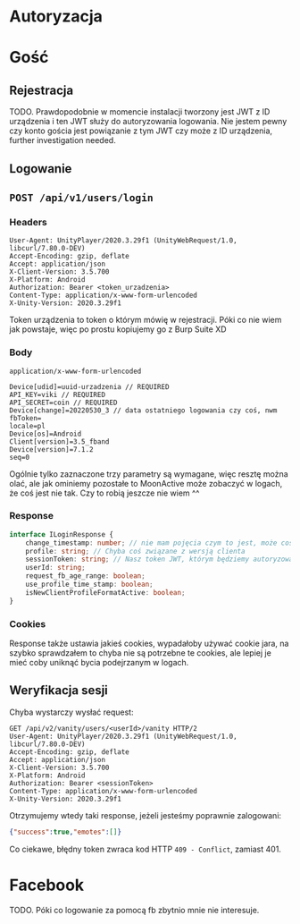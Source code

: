 # Autoryzacja

# Gość
## Rejestracja
TODO. Prawdopodobnie w momencie instalacji tworzony jest JWT z ID urządzenia i ten JWT służy do autoryzowania logowania. Nie jestem pewny czy konto gościa jest powiązanie z tym JWT czy może z ID urządzenia, further investigation needed.

## Logowanie

## `POST /api/v1/users/login`

### Headers
```http
User-Agent: UnityPlayer/2020.3.29f1 (UnityWebRequest/1.0, libcurl/7.80.0-DEV)
Accept-Encoding: gzip, deflate
Accept: application/json
X-Client-Version: 3.5.700
X-Platform: Android
Authorization: Bearer <token_urzadzenia>
Content-Type: application/x-www-form-urlencoded
X-Unity-Version: 2020.3.29f1
```
Token urządzenia to token o którym mówię w rejestracji. Póki co nie wiem jak powstaje, więc po prostu kopiujemy go z Burp Suite XD

### Body
`application/x-www-form-urlencoded`
```
Device[udid]=uuid-urzadzenia // REQUIRED
API_KEY=viki // REQUIRED
API_SECRET=coin // REQUIRED
Device[change]=20220530_3 // data ostatniego logowania czy coś, nwm
fbToken=
locale=pl
Device[os]=Android
Client[version]=3.5_fband
Device[version]=7.1.2
seq=0
```
Ogólnie tylko zaznaczone trzy parametry są wymagane, więc resztę można olać, ale jak ominiemy pozostałe to MoonActive może zobaczyć w logach, że coś jest nie tak. Czy to robią jeszcze nie wiem ^^

### Response
```ts
interface ILoginResponse {
    change_timestamp: number; // nie mam pojęcia czym to jest, może coś powiązane z Device[change]. Not sure.
    profile: string; // Chyba coś związane z wersją clienta
    sessionToken: string; // Nasz token JWT, którym będziemy autoryzować requesty
    userId: string;
    request_fb_age_range: boolean;
    use_profile_time_stamp: boolean;
    isNewClientProfileFormatActive: boolean;
}
```

### Cookies
Response także ustawia jakieś cookies, wypadałoby używać cookie jara, na szybko sprawdzałem to chyba nie są potrzebne te cookies, ale lepiej je mieć coby uniknąć bycia podejrzanym w logach.

## Weryfikacja sesji
Chyba wystarczy wysłać request:
```http
GET /api/v2/vanity/users/<userId>/vanity HTTP/2
User-Agent: UnityPlayer/2020.3.29f1 (UnityWebRequest/1.0, libcurl/7.80.0-DEV)
Accept-Encoding: gzip, deflate
Accept: application/json
X-Client-Version: 3.5.700
X-Platform: Android
Authorization: Bearer <sessionToken>
Content-Type: application/x-www-form-urlencoded
X-Unity-Version: 2020.3.29f1
```
Otrzymujemy wtedy taki response, jeżeli jesteśmy poprawnie zalogowani:
```json
{"success":true,"emotes":[]}
```
Co ciekawe, błędny token zwraca kod HTTP `409 - Conflict`, zamiast 401.

# Facebook
TODO. Póki co logowanie za pomocą fb zbytnio mnie nie interesuje.